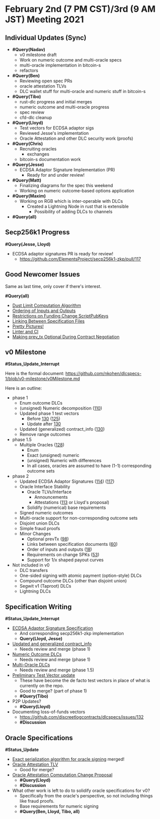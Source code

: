 # February 2nd (7 PM CST)/3rd (9 AM JST) Meeting 2021

## Individual Updates (Sync)

* **#Query(Nadav)**
  * v0 milestone draft
  * Work on numeric outcome and multi-oracle specs
  * multi-oracle implementation in bitcoin-s
  * refactors
* **#Query(Ben)**
  * Reviewing open spec PRs
  * oracle attestation TLVs
  * DLC wallet stuff for multi-oracle and numeric stuff in bitcoin-s
* **#Query(Tibo)**
  * rust-dlc progress and initial merges
  * numeric outcome and multi-oracle progress
  * spec review
  * cfd-dlc cleanup
* **#Query(Lloyd)**
  * Test vectors for ECDSA adaptor sigs
  * Reviewed Jesse's implementation
  * Oracle Attestation and other DLC security work (proofs)
* **#Query(Chris)**
  * Recruiting oracles
    * exchanges
  * bitcoin-s documentation work
* **#Query(Jesse)**
  * ECDSA Adaptor Signature Implementation (PR)
    * Ready for and under review!
* **#Query(Matt)**
  * Finalizing diagrams for the spec this weekend
  * Working on numeric outcome-based options application
* **#Query(Maxim)**
  * Working on RGB which is inter-operable with DLCs
    * Created a Lightning Node in rust that is extensible
      * Possibility of adding DLCs to channels
* **#Query(all)**

## Secp256k1 Progress

**#Query(Jesse, Lloyd)**

* ECDSA adaptor signatures PR is ready for review!
  * https://github.com/ElementsProject/secp256k1-zkp/pull/117

## Good Newcomer Issues

Same as last time, only cover if there's interest.

**#Query(all)**

* [Dust Limit Computation Algorithm](https://github.com/discreetlogcontracts/dlcspecs/issues/11)
* [Ordering of Inputs and Outputs](https://github.com/discreetlogcontracts/dlcspecs/issues/18)
* [Restrictions on Funding Change ScriptPubKeys](https://github.com/discreetlogcontracts/dlcspecs/issues/53)
* [Linking Between Specification Files](https://github.com/discreetlogcontracts/dlcspecs/issues/60)
* [Pretty Pictures!](https://github.com/discreetlogcontracts/dlcspecs/issues/77)
* [Linter and CI](https://github.com/discreetlogcontracts/dlcspecs/issues/85)
* [Making prev_tx Optional During Contract Negotiation](https://github.com/discreetlogcontracts/dlcspecs/issues/98)

## v0 Milestone

**#Status_Update_Interrupt**

Here is the formal document: https://github.com/nkohen/dlcspecs-1/blob/v0-milestone/v0Milestone.md

Here is an outline:

* phase 1
  - Enum outcome DLCs
  - (unsigned) Numeric decomposition ([110](https://github.com/discreetlogcontracts/dlcspecs/pull/110))
  - Updated phase 1 test vectors
    - Before [130](https://github.com/discreetlogcontracts/dlcspecs/pull/130) ([125](https://github.com/discreetlogcontracts/dlcspecs/pull/125))
    - Update after [130](https://github.com/discreetlogcontracts/dlcspecs/pull/130)
  - Updated (generalized) contract_info ([130](https://github.com/discreetlogcontracts/dlcspecs/pull/130))
  - Remove range outcomes
* phase 1.5
  - Multiple Oracles ([128](https://github.com/discreetlogcontracts/dlcspecs/pull/128))
    - Enum
    - Exact (unsigned) numeric
    - (unsigned) Numeric with differences
    - In all cases, oracles are assumed to have (1-1) corresponding outcome sets
* phase 2
  - Updated ECDSA Adaptor Signatures ([114](https://github.com/discreetlogcontracts/dlcspecs/pull/114)) ([117](https://github.com/ElementsProject/secp256k1-zkp/pull/117))
  - Oracle Interface Stability
    - Oracle TLVs/Interface
      - Announcements
      - Attestations ([113](https://github.com/discreetlogcontracts/dlcspecs/pull/113) or Lloyd's proposal)
    - Solidify (numerical) base requirements
  - Signed numeric outcomes
  - Multi-oracle support for non-corresponding outcome sets
  - Disjoint union DLCs
  - Simple fraud proofs
  - Minor Changes
    - Optional prevTx ([98](https://github.com/discreetlogcontracts/dlcspecs/issues/98))
    - Links between specification documents ([60](https://github.com/discreetlogcontracts/dlcspecs/issues/60))
    - Order of inputs and outputs ([18](https://github.com/discreetlogcontracts/dlcspecs/issues/18))
    - Requirements on change SPKs ([53](https://github.com/discreetlogcontracts/dlcspecs/issues/130))
    - Support for 1/x shaped payout curves
* Not included in v0
  - DLC transfers
  - One-sided signing with atomic payment (option-style) DLCs
  - Compound outcome DLCs (other than disjoint union)
  - Segwit v1 (Taproot) DLCs
  - Lightning DLCs

## Specification Writing

**#Status_Update_Interrupt**

* [ECDSA Adaptor Signature Specification](https://github.com/discreetlogcontracts/dlcspecs/pull/114)
  * And corresponding secp256k1-zkp implementation
  * **Query(Lloyd, Jesse)**
* [Updated and generalized contract_info](https://github.com/discreetlogcontracts/dlcspecs/pull/130)
  * Needs review and merge (phase 1)
* [Numeric Outcome DLCs](https://github.com/discreetlogcontracts/dlcspecs/pull/110)
  * Needs review and merge (phase 1)
* [Multi-Oracle DLCs](https://github.com/discreetlogcontracts/dlcspecs/pull/128)
  * Needs review and merge (phase 1.5)
* [Preliminary Test Vector update](https://github.com/discreetlogcontracts/dlcspecs/pull/125)
  * These have become the de facto test vectors in place of what is currently on the repo.
  * Good to merge? (part of phase 1)
  * **#Query(Tibo)**
* P2P Updates?
  * **#Query(Lloyd)**
* Documenting loss-of-funds vectors
  * https://github.com/discreetlogcontracts/dlcspecs/issues/132
  * **#Discussion**

## Oracle Specifications

**#Status_Update**

* [Exact serialization algorithm for oracle signing](https://github.com/discreetlogcontracts/dlcspecs/pull/113) merged!
* [Oracle Attestation TLV](https://github.com/discreetlogcontracts/dlcspecs/pull/126)
  * Good for merge?
* [Oracle Attestation Computation Change Proposal](https://mailmanlists.org/pipermail/dlc-dev/2020-December/000002.html)
  * **#Query(Lloyd)**
  * **#Discussion**
* What other work is left to do to solidify oracle specifications for v0?
  * Specifically from the oracle's perspective, so not including things like fraud proofs.
  * Base requirements for numeric signing
  * **#Query(Ben, Lloyd, Tibo, all)**